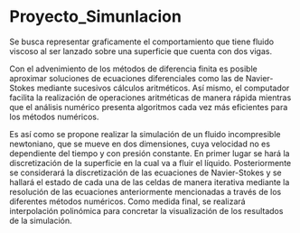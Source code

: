 # Proyecto_Simunlacion
Se busca representar graficamente el comportamiento que tiene fluido viscoso al ser lanzado sobre una superficie que cuenta con dos vigas.

Con el advenimiento de los métodos de diferencia finita es posible aproximar soluciones de  ecuaciones diferenciales como las de Navier-Stokes 
mediante sucesivos cálculos aritméticos.  Así mismo, el computador facilita la realización de operaciones aritméticas de manera rápida mientras 
que el análisis numérico presenta algoritmos cada vez más eficientes para los métodos numéricos.

Es así como se propone realizar la simulación de un fluido incompresible newtoniano, que se mueve en dos dimensiones, cuya velocidad no es dependiente 
del tiempo y con presión constante. En primer lugar se hará la discretización de la superficie en la cual va a fluir el líquido. Posteriormente se 
considerará la discretización de las ecuaciones de Navier-Stokes y se hallará el estado de cada una de las celdas de manera iterativa mediante la 
resolución de las ecuaciones anteriormente mencionadas a través de los diferentes métodos numéricos. Como medida final, se realizará interpolación 
polinómica para concretar la visualización de los resultados de la simulación.

